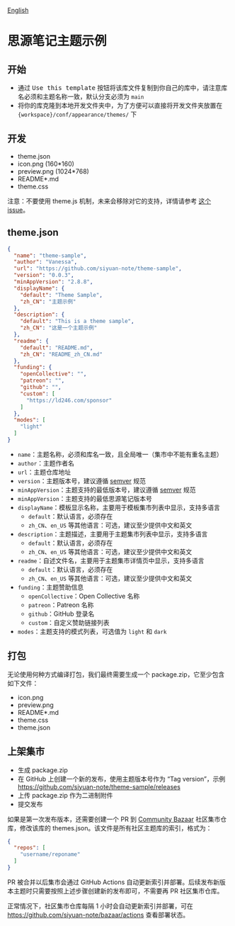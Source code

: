 [English](https://github.com/siyuan-note/theme-sample/blob/main/README.md)

# 思源笔记主题示例

## 开始

* 通过 <kbd>Use this template</kbd> 按钮将该库文件复制到你自己的库中，请注意库名必须和主题名称一致，默认分支必须为 `main`
* 将你的库克隆到本地开发文件夹中，为了方便可以直接将开发文件夹放置在 `{workspace}/conf/appearance/themes/` 下

## 开发

* theme.json
* icon.png (160*160)
* preview.png (1024*768)
* README*.md
* theme.css

注意：不要使用 theme.js
机制，未来会移除对它的支持，详情请参考 [这个 issue](https://github.com/siyuan-note/siyuan/issues/8178)。

## theme.json

```json
{
  "name": "theme-sample",
  "author": "Vanessa",
  "url": "https://github.com/siyuan-note/theme-sample",
  "version": "0.0.3",
  "minAppVersion": "2.8.8",
  "displayName": {
    "default": "Theme Sample",
    "zh_CN": "主题示例"
  },
  "description": {
    "default": "This is a theme sample",
    "zh_CN": "这是一个主题示例"
  },
  "readme": {
    "default": "README.md",
    "zh_CN": "README_zh_CN.md"
  },
  "funding": {
    "openCollective": "",
    "patreon": "",
    "github": "",
    "custom": [
      "https://ld246.com/sponsor"
    ]
  },
  "modes": [
    "light"
  ]
}
```

* `name`：主题名称，必须和库名一致，且全局唯一（集市中不能有重名主题）
* `author`：主题作者名
* `url`：主题仓库地址
* `version`：主题版本号，建议遵循 [semver](https://semver.org/lang/zh-CN/) 规范
* `minAppVersion`：主题支持的最低版本号，建议遵循 [semver](https://semver.org/lang/zh-CN/) 规范
* `minAppVersion`：主题支持的最低思源笔记版本号
* `displayName`：模板显示名称，主要用于模板集市列表中显示，支持多语言
    * `default`：默认语言，必须存在
    * `zh_CN`、`en_US` 等其他语言：可选，建议至少提供中文和英文
* `description`：主题描述，主要用于主题集市列表中显示，支持多语言
    * `default`：默认语言，必须存在
    * `zh_CN`、`en_US` 等其他语言：可选，建议至少提供中文和英文
* `readme`：自述文件名，主要用于主题集市详情页中显示，支持多语言
    * `default`：默认语言，必须存在
    * `zh_CN`、`en_US` 等其他语言：可选，建议至少提供中文和英文
* `funding`：主题赞助信息
    * `openCollective`：Open Collective 名称
    * `patreon`：Patreon 名称
    * `github`：GitHub 登录名
    * `custom`：自定义赞助链接列表
* `modes`：主题支持的模式列表，可选值为 `light` 和 `dark`

## 打包

无论使用何种方式编译打包，我们最终需要生成一个 package.zip，它至少包含如下文件：

* icon.png
* preview.png
* README*.md
* theme.css
* theme.json

## 上架集市

* 生成 package.zip
* 在 GitHub 上创建一个新的发布，使用主题版本号作为 “Tag
  version”，示例 https://github.com/siyuan-note/theme-sample/releases
* 上传 package.zip 作为二进制附件
* 提交发布

如果是第一次发布版本，还需要创建一个 PR 到 [Community Bazaar](https://github.com/siyuan-note/bazaar) 社区集市仓库，修改该库的
themes.json。该文件是所有社区主题库的索引，格式为：

```json
{
  "repos": [
    "username/reponame"
  ]
}
```

PR 被合并以后集市会通过 GitHub Actions 自动更新索引并部署。后续发布新版本主题时只需要按照上述步骤创建新的发布即可，不需要再
PR 社区集市仓库。

正常情况下，社区集市仓库每隔 1 小时会自动更新索引并部署，可在 https://github.com/siyuan-note/bazaar/actions 查看部署状态。
